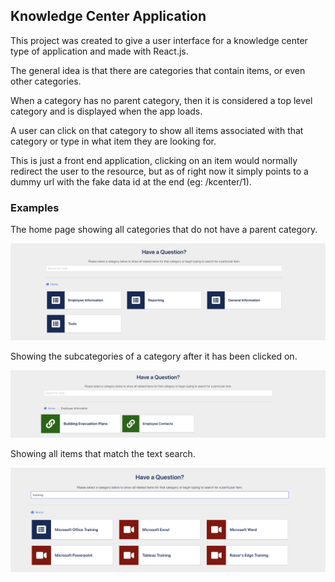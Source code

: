 ## Knowledge Center Application
This project was created to give a user interface for a knowledge center type of application and made with React.js.

The general idea is that there are categories that contain items, or even other categories. 

When a category has no parent category, then it is considered a top level category and is displayed when the app loads.

A user can click on that category to show all items associated with that category or type in what item they are looking for.

This is just a front end application, clicking on an item would normally redirect the user to the resource, but as of right
now it simply points to a dummy url with the fake data id at the end (eg: /kcenter/1).


### Examples
The home page showing all categories that do not have a parent category.

![alt text](https://raw.githubusercontent.com/Lettucez/knowledge-center/master/docs/images/Example%20Home.png "Example Home")

Showing the subcategories of a category after it has been clicked on.

![alt text](https://raw.githubusercontent.com/Lettucez/knowledge-center/master/docs/images/Example%20Subcategory.png "Example Subcategory")

Showing all items that match the text search.

![alt text](https://raw.githubusercontent.com/Lettucez/knowledge-center/master/docs/images/Example%20Search.png "Example Search")
